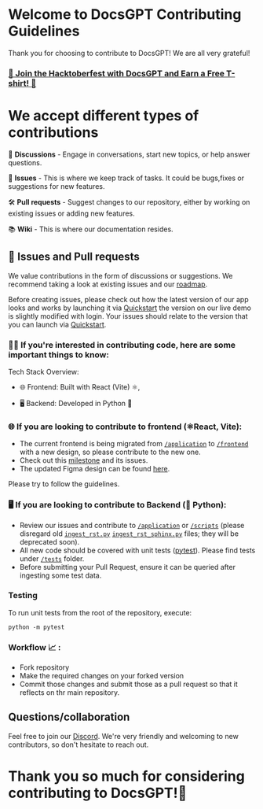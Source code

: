 # Welcome to DocsGPT Contributing Guidelines

Thank you for choosing to contribute to DocsGPT! We are all very grateful! 

### [🎉 Join the Hacktoberfest with DocsGPT and Earn a Free T-shirt! 🎉](https://github.com/arc53/DocsGPT/blob/main/HACKTOBERFEST.md)

# We accept different types of contributions

📣 **Discussions** - Engage in conversations, start new topics, or help answer questions.

🐞 **Issues** - This is where we keep track of tasks. It could be bugs,fixes or suggestions for new features.

🛠️ **Pull requests** - Suggest changes to our repository, either by working on existing issues or adding new features.

📚 **Wiki** - This is where our documentation resides.


## 🐞 Issues and Pull requests

We value contributions in the form of discussions or suggestions. We recommend taking a look at existing issues and our [roadmap](https://github.com/orgs/arc53/projects/2).

Before creating issues, please check out how the latest version of our app looks and works by launching it via [Quickstart](https://github.com/arc53/DocsGPT#quickstart) the version on our live demo is slightly modified with login. Your issues should relate to the version that you can launch via [Quickstart](https://github.com/arc53/DocsGPT#quickstart).

### 👨‍💻 If you're interested in contributing code, here are some important things to know:

Tech Stack Overview:

- 🌐 Frontend: Built with React (Vite) ⚛️,

- 🖥 Backend: Developed in Python 🐍

### 🌐 If you are looking to contribute to frontend (⚛️React, Vite):

- The current frontend is being migrated from [`/application`](https://github.com/arc53/DocsGPT/tree/main/application) to [`/frontend`](https://github.com/arc53/DocsGPT/tree/main/frontend) with a new design, so please contribute to the new one.
- Check out this [milestone](https://github.com/arc53/DocsGPT/milestone/1) and its issues.
- The updated Figma design can be found [here](https://www.figma.com/file/OXLtrl1EAy885to6S69554/DocsGPT?node-id=0%3A1&t=hjWVuxRg9yi5YkJ9-1).

Please try to follow the guidelines.

### 🖥 If you are looking to contribute to Backend (🐍 Python):

- Review our issues and contribute to [`/application`](https://github.com/arc53/DocsGPT/tree/main/application) or [`/scripts`](https://github.com/arc53/DocsGPT/tree/main/scripts) (please disregard old [`ingest_rst.py`](https://github.com/arc53/DocsGPT/blob/main/scripts/old/ingest_rst.py) [`ingest_rst_sphinx.py`](https://github.com/arc53/DocsGPT/blob/main/scripts/old/ingest_rst_sphinx.py) files; they will be deprecated soon).
- All new code should be covered with unit tests ([pytest](https://github.com/pytest-dev/pytest)). Please find tests under [`/tests`](https://github.com/arc53/DocsGPT/tree/main/tests) folder.
- Before submitting your Pull Request, ensure it can be queried after ingesting some test data.
  
### Testing

To run unit tests from the root of the repository, execute:
```
python -m pytest
```

### Workflow 📈 :
- Fork repository
- Make the required changes on your forked version 
- Commit those changes and submit those as a pull request so that it reflects on thr main repository.

## Questions/collaboration
Feel free to join our [Discord](https://discord.gg/n5BX8dh8rU). We're very friendly and welcoming to new contributors, so don't hesitate to reach out.
# Thank you so much for considering contributing to DocsGPT!🙏
